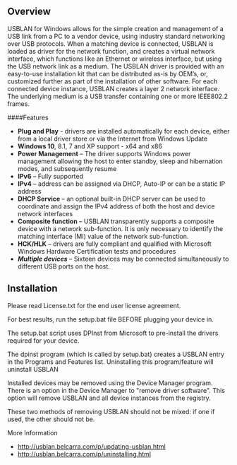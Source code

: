 ## Overview
USBLAN for Windows allows for the simple creation and management of a USB link from a PC to a vendor device, using industry standard networking over USB protocols. 
When a matching device is connected, USBLAN is loaded as driver for the network function, and creates a virtual network interface, which functions like an Ethernet or wireless interface, but using the USB network link as a medium.
The USBLAN driver is provided with an easy-to-use installation kit that can be distributed as-is by  OEM’s, or, customized further as part of the installation of other software. 
For each connected device instance, USBLAN creates a layer 2 network interface. The underlying medium is a USB transfer containing one or more IEEE802.2 frames.

####Features
 - **Plug and Play** - drivers are installed automatically for each device, either from a local driver store or via the Internet from Windows Update
 - **Windows 10**, 8.1, 7 and XP support -  x64 and x86 
 - **Power Management** – The driver supports Windows power management allowing the host to enter standby, sleep and hibernation modes, and subsequently resume
 - **IPv6** – Fully supported
 - **IPv4** – address can be assigned via DHCP, Auto-IP or can be a static IP address
 - **DHCP Service** – an optional built-in DHCP server can be used to coordinate and assign the IPv4 address of both the host and device network interfaces
 - **Composite function** – USBLAN transparently supports a composite device with a network sub-function. It is only necessary to identify the matching interface (MI) value of the network sub-function.
 - **HCK/HLK** – drivers are fully compliant and qualified with Microsoft Windows Hardware Certification tests and procedures
 - ***Multiple devices*** – Sixteen devices may be connected simultaneously to different USB ports on the host.

## Installation    

Please read License.txt for the end user license agreement.

For best results, run the setup.bat file BEFORE plugging your device in.

The setup.bat script uses DPInst from Microsoft to pre-install the drivers required for your device.

The dpinst program (which is called by setup.bat) creates a USBLAN entry in the Programs and Features list. Uninstalling this program/feature will uninstall USBLAN

Installed devices may be removed using the Device Manager program.  There is an option in the Device Manager to "remove driver software". This option will remove USBLAN and all device instances from the registry.

These two methods of removing USBLAN should not be mixed: if one if used, the other should not be.

More Information

- http://usblan.belcarra.com/p/updating-usblan.html
- http://usblan.belcarra.com/p/uninstalling.html

